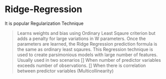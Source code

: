 # Ridge-Regression
It is popular Regularization Technique
>Learns weights and bias using Ordinary Least Sqaure criterion but adds a penalty for large variations in W parameters.
>Once the parameters are learned, the Ridge Regression prediction formula is the same as ordinary least sqaures.
This Regression technique is used to create parsimonious models with large number of features. Usually used in two scenarios
[] When number of predictor variables exceeds number of observations.
[] When there is correlation between predictor variables (Multicollinearity)
